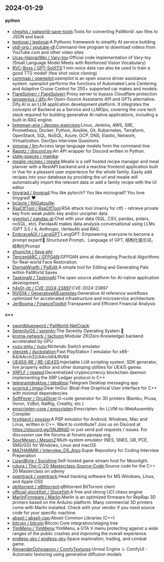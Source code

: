 ## 2024-01-29

#### python
* [cheahjs / palworld-save-tools](https://github.com/cheahjs/palworld-save-tools):Tools for converting PalWorld .sav files to JSON and back
* [leptonai / leptonai](https://github.com/leptonai/leptonai):A Pythonic framework to simplify AI service building
* [ytdl-org / youtube-dl](https://github.com/ytdl-org/youtube-dl):Command-line program to download videos from YouTube.com and other video sites
* [Ucas-HaoranWei / Vary-toy](https://github.com/Ucas-HaoranWei/Vary-toy):Official code implementation of Vary-toy (Small Language Model Meets with Reinforced Vision Vocabulary)
* [RVC-Boss / GPT-SoVITS](https://github.com/RVC-Boss/GPT-SoVITS):1 min voice data can also be used to train a good TTS model! (few shot voice cloning)
* [commaai / openpilot](https://github.com/commaai/openpilot):openpilot is an open source driver assistance system. openpilot performs the functions of Automated Lane Centering and Adaptive Cruise Control for 250+ supported car makes and models.
* [FlareSolverr / FlareSolverr](https://github.com/FlareSolverr/FlareSolverr):Proxy server to bypass Cloudflare protection
* [langgenius / dify](https://github.com/langgenius/dify):An Open-Source Assistants API and GPTs alternative. Dify.AI is an LLM application development platform. It integrates the concepts of Backend as a Service and LLMOps, covering the core tech stack required for building generative AI-native applications, including a built-in RAG engine.
* [bregman-arie / devops-exercises](https://github.com/bregman-arie/devops-exercises):Linux, Jenkins, AWS, SRE, Prometheus, Docker, Python, Ansible, Git, Kubernetes, Terraform, OpenStack, SQL, NoSQL, Azure, GCP, DNS, Elastic, Network, Virtualization. DevOps Interview Questions
* [simonw / llm](https://github.com/simonw/llm):Access large language models from the command-line
* [Rapptz / discord.py](https://github.com/Rapptz/discord.py):An API wrapper for Discord written in Python.
* [state-spaces / mamba](https://github.com/state-spaces/mamba):
* [mealie-recipes / mealie](https://github.com/mealie-recipes/mealie):Mealie is a self hosted recipe manager and meal planner with a RestAPI backend and a reactive frontend application built in Vue for a pleasant user experience for the whole family. Easily add recipes into your database by providing the url and mealie will automatically import the relevant data or add a family recipe with the UI editor
* [tinygrad / tinygrad](https://github.com/tinygrad/tinygrad):You like pytorch? You like micrograd? You love tinygrad! ❤️
* [bclavie / RAGatouille](https://github.com/bclavie/RAGatouille):
* [RsaCtfTool / RsaCtfTool](https://github.com/RsaCtfTool/RsaCtfTool):RSA attack tool (mainly for ctf) - retrieve private key from weak public key and/or uncipher data
* [gventuri / pandas-ai](https://github.com/gventuri/pandas-ai):Chat with your data (SQL, CSV, pandas, polars, noSQL, etc). PandasAI makes data analysis conversational using LLMs (GPT 3.5 / 4, Anthropic, VertexAI) and RAG.
* [EmbraceAGI / LangGPT](https://github.com/EmbraceAGI/LangGPT):LangGPT: Empowering everyone to become a prompt expert!🚀 Structured Prompt，Language of GPT, 结构化提示词，结构化Prompt
* [zhuyiche / llava-phi](https://github.com/zhuyiche/llava-phi):
* [TencentARC / GFPGAN](https://github.com/TencentARC/GFPGAN):GFPGAN aims at developing Practical Algorithms for Real-world Face Restoration.
* [EternalWraith / PalEdit](https://github.com/EternalWraith/PalEdit):A simple tool for Editing and Generating Pals within PalWorld Saves
* [TaskingAI / TaskingAI](https://github.com/TaskingAI/TaskingAI):The open source platform for AI-native application development.
* [h4x0r-dz / CVE-2024-23897](https://github.com/h4x0r-dz/CVE-2024-23897):CVE-2024-23897
* [NVIDIA / GenerativeAIExamples](https://github.com/NVIDIA/GenerativeAIExamples):Generative AI reference workflows optimized for accelerated infrastructure and microservice architecture.
* [JerBouma / FinanceToolkit](https://github.com/JerBouma/FinanceToolkit):Transparent and Efficient Financial Analysis

#### c++
* [swordbluesword / PalWorld-NetCrack](https://github.com/swordbluesword/PalWorld-NetCrack):
* [SerenityOS / serenity](https://github.com/SerenityOS/serenity):The Serenity Operating System 🐞
* [kroma-network / tachyon](https://github.com/kroma-network/tachyon):Modular ZK(Zero Knowledge) backend accelerated by GPU
* [yuzu-emu / yuzu](https://github.com/yuzu-emu/yuzu):Nintendo Switch emulator
* [stenzek / duckstation](https://github.com/stenzek/duckstation):Fast PlayStation 1 emulator for x86-64/AArch32/AArch64/RV64
* [UE4SS-RE / RE-UE4SS](https://github.com/UE4SS-RE/RE-UE4SS):Injectable LUA scripting system, SDK generator, live property editor and other dumping utilities for UE4/5 games
* [XRPLF / rippled](https://github.com/XRPLF/rippled):Decentralized cryptocurrency blockchain daemon implementing the XRP Ledger protocol in C++
* [telegramdesktop / tdesktop](https://github.com/telegramdesktop/tdesktop):Telegram Desktop messaging app
* [ocornut / imgui](https://github.com/ocornut/imgui):Dear ImGui: Bloat-free Graphical User interface for C++ with minimal dependencies
* [SoftFever / OrcaSlicer](https://github.com/SoftFever/OrcaSlicer):G-code generator for 3D printers (Bambu, Prusa, Voron, VzBot, RatRig, Creality, etc.)
* [emscripten-core / emscripten](https://github.com/emscripten-core/emscripten):Emscripten: An LLVM-to-WebAssembly Compiler
* [hrydgard / ppsspp](https://github.com/hrydgard/ppsspp):A PSP emulator for Android, Windows, Mac and Linux, written in C++. Want to contribute? Join us on Discord at https://discord.gg/5NJB6dD or just send pull requests / issues. For discussion use the forums at forums.ppsspp.org.
* [SourMesen / Mesen2](https://github.com/SourMesen/Mesen2):Multi-system emulator (NES, SNES, GB, PCE, SMS/GG) for Windows, Linux and macOS
* [MAZHARMIK / Interview_DS_Algo](https://github.com/MAZHARMIK/Interview_DS_Algo):Super Repository for Coding Interview Preperation
* [LizardByte / Sunshine](https://github.com/LizardByte/Sunshine):Self-hosted game stream host for Moonlight.
* [rutura / The-C-20-Masterclass-Source-Code](https://github.com/rutura/The-C-20-Masterclass-Source-Code):Source code for the C++ 20 Masterclass on udemy
* [opentrack / opentrack](https://github.com/opentrack/opentrack):Head tracking software for MS Windows, Linux, and Apple OSX
* [qbittorrent / qBittorrent](https://github.com/qbittorrent/qBittorrent):qBittorrent BitTorrent client
* [official-stockfish / Stockfish](https://github.com/official-stockfish/Stockfish):A free and strong UCI chess engine
* [MarlinFirmware / Marlin](https://github.com/MarlinFirmware/Marlin):Marlin is an optimized firmware for RepRap 3D printers based on the Arduino platform. Many commercial 3D printers come with Marlin installed. Check with your vendor if you need source code for your specific machine.
* [abseil / abseil-cpp](https://github.com/abseil/abseil-cpp):Abseil Common Libraries (C++)
* [bitcoin / bitcoin](https://github.com/bitcoin/bitcoin):Bitcoin Core integration/staging tree
* [YimMenu / YimMenu](https://github.com/YimMenu/YimMenu):YimMenu, a GTA V menu protecting against a wide ranges of the public crashes and improving the overall experience.
* [endless-sky / endless-sky](https://github.com/endless-sky/endless-sky):Space exploration, trading, and combat game.
* [AlexanderDzhoganov / ComfyTextures](https://github.com/AlexanderDzhoganov/ComfyTextures):Unreal Engine ⚔️ ComfyUI - Automatic texturing using generative diffusion models
